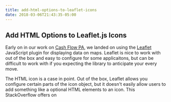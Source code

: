 ```yaml
---
title: add-html-options-to-leaflet-icons
date: 2018-03-06T21:43:35-05:00
---
```

## Add HTML Options to Leaflet.js Icons

Early on in our work on [Cash Flow PA](http://www.cashflowpa.org/), we landed on using the [Leaflet](http://leafletjs.com/) JavaScript plugin for displaying data on maps. Leaflet is nice to work with out of the box and easy to configure for some applicaitons, but can be difficult to work with if you expecting the library to anticipate your every move.

The HTML icon is a case in point. Out of the box, Leaflet allows you configure certain parts of the icon object, but it doesn't easily allow users to add something like a optional HTML elements to an icon. This StackOverflow offers on

